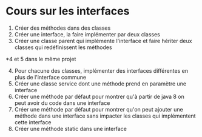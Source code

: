 # Cours sur les interfaces

1) Créer des méthodes dans des classes
2) Créer une interface, la faire implémenter par deux classes
3) Créer une classe parent qui implémente l'interface et faire hériter deux classes qui redéfinissent les méthodes

*4 et 5 dans le même projet

4) Pour chacune des classes, implémenter des interfaces différentes en plus de l'interface commune
5) Créer une classe service dont une méthode prend en paramètre une interface
6) Créer une méthode par défaut pour montrer qu'à partir de java 8 on peut avoir du code dans une interface
7) Créer une méthode par défaut pour montrer qu'on peut ajouter une méthode dans une interface sans impacter les classes qui implémentent cette interface
8) Créer une méthode static dans une interface
